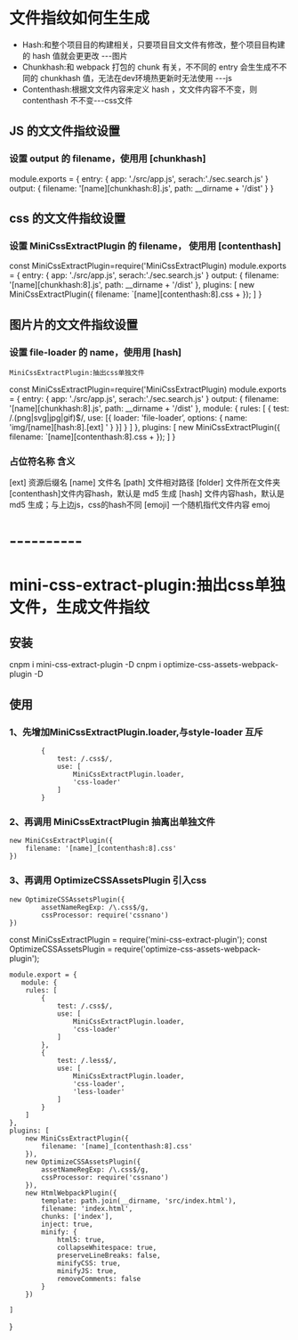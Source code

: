 # 文件指纹如何⽣生成

* Hash:和整个项⽬目的构建相关，只要项⽬目⽂文件有修改，整个项⽬目构建的 hash 值就会更更改 ---图片
* Chunkhash:和 webpack 打包的 chunk 有关，不不同的 entry 会⽣生成不不同的 chunkhash 值，无法在dev环境热更新时无法使用  ---js
* Contenthash:根据⽂文件内容来定义 hash ，⽂文件内容不不变，则 contenthash 不不变---css文件


## JS 的⽂文件指纹设置

### 设置 output 的 filename，使⽤用 [chunkhash]

module.exports = { 
    entry: {
        app: './src/app.js',
        serach:'./sec.search.js'
    }
    output: {
        filename: '[name][chunkhash:8].js',
        path: __dirname + '/dist'
    }
}



## css 的⽂文件指纹设置

### 设置 MiniCssExtractPlugin 的 filename， 使⽤用 [contenthash]

const MiniCssExtractPlugin=require('MiniCssExtractPlugin)
module.exports = { 
    entry: {
        app: './src/app.js',
        serach:'./sec.search.js'
    }
    output: {
        filename: '[name][chunkhash:8].js',
        path: __dirname + '/dist'
    },
    plugins: [
    new MiniCssExtractPlugin({
    filename: `[name][contenthash:8].css + });
    ]
}



## 图⽚片的⽂文件指纹设置

### 设置 file-loader 的 name，使⽤用 [hash]
    MiniCssExtractPlugin:抽出css单独文件
const MiniCssExtractPlugin=require('MiniCssExtractPlugin)
module.exports = { 
    entry: {
        app: './src/app.js',
        serach:'./sec.search.js'
    }
    output: {
        filename: '[name][chunkhash:8].js',
        path: __dirname + '/dist'
    },
    module: { 
        rules: [
            {
                test: /\.(png|svg|jpg|gif)$/, 
                use: [{
                    loader: 'file-loader’, 
                    options: {
                    name: 'img/[name][hash:8].[ext] '
                    }
                }] 
            }
        ]
    },
    plugins: [
    new MiniCssExtractPlugin({
    filename: `[name][contenthash:8].css + });
    ]
}

### 占位符名称   含义

[ext]       资源后缀名
[name]      文件名
[path]      文件相对路径
[folder]    文件所在文件夹
[contenthash]文件内容hash，默认是 md5 生成
[hash]      文件内容hash，默认是 md5 生成；与上边js，css的hash不同
[emoji]     一个随机指代文件内容 emoj



# ----------

# mini-css-extract-plugin:抽出css单独文件，生成文件指纹
## 安装

cnpm i mini-css-extract-plugin  -D
cnpm i optimize-css-assets-webpack-plugin  -D

## 使用
### 1、先增加MiniCssExtractPlugin.loader,与style-loader 互斥
            {
                test: /.css$/,
                use: [
                    MiniCssExtractPlugin.loader,
                    'css-loader'
                ]
            }
### 2、再调用 MiniCssExtractPlugin 抽离出单独文件
    new MiniCssExtractPlugin({
        filename: '[name]_[contenthash:8].css'
    })
### 3、再调用 OptimizeCSSAssetsPlugin  引入css
    new OptimizeCSSAssetsPlugin({
            assetNameRegExp: /\.css$/g,
            cssProcessor: require('cssnano')
    })

const MiniCssExtractPlugin = require('mini-css-extract-plugin');
const OptimizeCSSAssetsPlugin = require('optimize-css-assets-webpack-plugin');

    module.export = {
       module: {
        rules: [
            {
                test: /.css$/,
                use: [
                    MiniCssExtractPlugin.loader,
                    'css-loader'
                ]
            },
            {
                test: /.less$/,
                use: [
                    MiniCssExtractPlugin.loader,
                    'css-loader',
                    'less-loader'
                ]
            }
        ]
    }, 
    plugins: [
        new MiniCssExtractPlugin({
            filename: '[name]_[contenthash:8].css'
        }),
        new OptimizeCSSAssetsPlugin({
            assetNameRegExp: /\.css$/g,
            cssProcessor: require('cssnano')
        }),
        new HtmlWebpackPlugin({
            template: path.join(__dirname, 'src/index.html'),
            filename: 'index.html',
            chunks: ['index'],
            inject: true,
            minify: {
                html5: true,
                collapseWhitespace: true,
                preserveLineBreaks: false,
                minifyCSS: true,
                minifyJS: true,
                removeComments: false
            }
        })
       
    ]
}